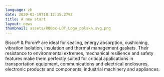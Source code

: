 ```yaml
---
language: zh
date: 2020-02-19T18:12:15.279Z
title: A new start
layout: news
thumbnail: assets/800px-LOT_Logo_polska.svg.png
---
```

Bisco® & Poron® are ideal for sealing, energy absorption, cushioning, vibration isolation, insulation and thermal management gaskets. Their resistance to environmental extremes, mechanical resilience and safety features make them perfectly suited for critical applications in transportation equipment, communications and electrical enclosures, electronic products and components, industrial machinery and appliances.
